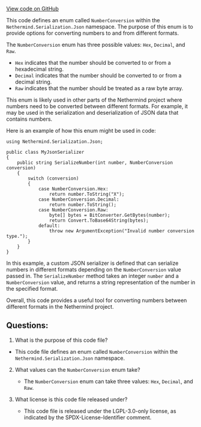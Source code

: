 [View code on GitHub](https://github.com/NethermindEth/nethermind/src/Nethermind/Nethermind.Serialization.Json/NumberConversion.cs)

This code defines an enum called `NumberConversion` within the `Nethermind.Serialization.Json` namespace. The purpose of this enum is to provide options for converting numbers to and from different formats. 

The `NumberConversion` enum has three possible values: `Hex`, `Decimal`, and `Raw`. 

- `Hex` indicates that the number should be converted to or from a hexadecimal string. 
- `Decimal` indicates that the number should be converted to or from a decimal string. 
- `Raw` indicates that the number should be treated as a raw byte array. 

This enum is likely used in other parts of the Nethermind project where numbers need to be converted between different formats. For example, it may be used in the serialization and deserialization of JSON data that contains numbers. 

Here is an example of how this enum might be used in code:

```
using Nethermind.Serialization.Json;

public class MyJsonSerializer
{
    public string SerializeNumber(int number, NumberConversion conversion)
    {
        switch (conversion)
        {
            case NumberConversion.Hex:
                return number.ToString("X");
            case NumberConversion.Decimal:
                return number.ToString();
            case NumberConversion.Raw:
                byte[] bytes = BitConverter.GetBytes(number);
                return Convert.ToBase64String(bytes);
            default:
                throw new ArgumentException("Invalid number conversion type.");
        }
    }
}
```

In this example, a custom JSON serializer is defined that can serialize numbers in different formats depending on the `NumberConversion` value passed in. The `SerializeNumber` method takes an integer `number` and a `NumberConversion` value, and returns a string representation of the number in the specified format. 

Overall, this code provides a useful tool for converting numbers between different formats in the Nethermind project.
## Questions: 
 1. What is the purpose of this code file?
   - This code file defines an enum called `NumberConversion` within the `Nethermind.Serialization.Json` namespace.

2. What values can the `NumberConversion` enum take?
   - The `NumberConversion` enum can take three values: `Hex`, `Decimal`, and `Raw`.

3. What license is this code file released under?
   - This code file is released under the LGPL-3.0-only license, as indicated by the SPDX-License-Identifier comment.